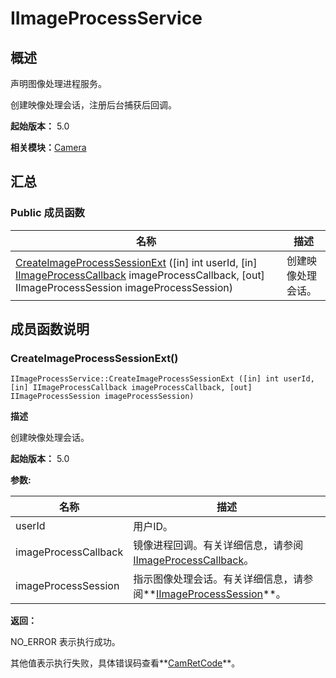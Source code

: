 # IImageProcessService


## 概述

声明图像处理进程服务。

创建映像处理会话，注册后台捕获后回调。

**起始版本：** 5.0

**相关模块：**[Camera](_camera.md)


## 汇总


### Public 成员函数

| 名称 | 描述 | 
| -------- | -------- |
| [CreateImageProcessSessionExt](#createimageprocesssessionext) ([in] int userId, [in] [IImageProcessCallback](interface_i_image_process_callback.md) imageProcessCallback, [out] IImageProcessSession imageProcessSession) | 创建映像处理会话。 | 


## 成员函数说明


### CreateImageProcessSessionExt()

```
IImageProcessService::CreateImageProcessSessionExt ([in] int userId, [in] IImageProcessCallback imageProcessCallback, [out] IImageProcessSession imageProcessSession)
```

**描述**

创建映像处理会话。

**起始版本：** 5.0

**参数:**

| 名称 | 描述 | 
| -------- | -------- |
| userId | 用户ID。 | 
| imageProcessCallback | 镜像进程回调。有关详细信息，请参阅[IImageProcessCallback](interface_i_image_process_callback.md)。 | 
| imageProcessSession | 指示图像处理会话。有关详细信息，请参阅**[IImageProcessSession](interface_i_image_process_session_v12.md)**。 | 

**返回：**

NO_ERROR 表示执行成功。

其他值表示执行失败，具体错误码查看**[CamRetCode](_camera_v10.md#camretcode)**。
